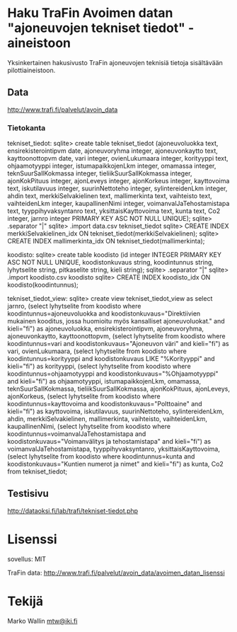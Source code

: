 # Haku TraFin Avoimen datan "ajoneuvojen tekniset tiedot" -aineistoon

Yksinkertainen hakusivusto TraFin ajoneuvojen teknisiä tietoja sisältävään pilottiaineistoon.

## Data

http://www.trafi.fi/palvelut/avoin_data

### Tietokanta

tekniset_tiedot:
sqlite> create table tekniset_tiedot (ajoneuvoluokka text, ensirekisterointipvm date, ajoneuvoryhma integer, ajoneuvonkaytto text, kayttoonottopvm date, vari integer, ovienLukumaara integer, korityyppi text, ohjaamotyyppi integer, istumapaikkojenLkm integer,  omamassa integer, teknSuurSallKokmassa integer, tieliikSuurSallKokmassa integer, ajonKokPituus integer, ajonLeveys integer, ajonKorkeus integer, kayttovoima text, iskutilavuus integer, suurinNettoteho integer, sylintereidenLkm integer, ahdin text, merkkiSelvakielinen text, mallimerkinta text, vaihteisto text, vaihteidenLkm integer, kaupallinenNimi integer, voimanvalJaTehostamistapa text, tyyppihyvaksyntanro text, yksittaisKayttovoima text, kunta text, Co2 integer, jarnro integer PRIMARY KEY ASC NOT NULL UNIQUE);
sqlite> .separator "|"
sqlite> .import data.csv tekniset_tiedot
sqlite> CREATE INDEX merkkiSelvakielinen_idx ON tekniset_tiedot(merkkiSelvakielinen);
sqlite> CREATE INDEX mallimerkinta_idx ON tekniset_tiedot(mallimerkinta);

koodisto:
sqlite> create table koodisto (id integer INTEGER PRIMARY KEY ASC NOT NULL UNIQUE, koodistonkuvaus string, koodintunnus string, lyhytselite string, pitkaselite string, kieli string);
sqlite> .separator "|"
sqlite> .import koodisto.csv koodisto
sqlite> CREATE INDEX koodisto_idx ON koodisto(koodintunnus);

tekniset_tiedot_view:
sqlite> create view tekniset_tiedot_view as select jarnro, (select lyhytselite from koodisto where koodintunnus=ajoneuvoluokka and koodistonkuvaus="Direktiivien mukainen kooditus, jossa huomioitu myös kansalliset ajoneuvoluokat." and kieli="fi") as ajoneuvoluokka, ensirekisterointipvm, ajoneuvoryhma, ajoneuvonkaytto, kayttoonottopvm, (select lyhytselite from koodisto where koodintunnus=vari and koodistonkuvaus="Ajoneuvon väri" and kieli="fi") as vari, ovienLukumaara, (select lyhytselite from koodisto where koodintunnus=korityyppi and koodistonkuvaus LIKE "%Korityyppi" and kieli="fi") as korityyppi, (select lyhytselite from koodisto where koodintunnus=ohjaamotyyppi and koodistonkuvaus="%Ohjaamotyyppi" and kieli="fi") as ohjaamotyyppi, istumapaikkojenLkm, omamassa, teknSuurSallKokmassa, tieliikSuurSallKokmassa, ajonKokPituus, ajonLeveys, ajonKorkeus, (select lyhytselite from koodisto where koodintunnus=kayttovoima and koodistonkuvaus="Polttoaine" and kieli="fi") as kayttovoima, iskutilavuus, suurinNettoteho, sylintereidenLkm, ahdin, merkkiSelvakielinen, mallimerkinta, vaihteisto, vaihteidenLkm, kaupallinenNimi, (select lyhytselite from koodisto where koodintunnus=voimanvalJaTehostamistapa and koodistonkuvaus="Voimanvälitys ja tehostamistapa" and kieli="fi") as voimanvalJaTehostamistapa, tyyppihyvaksyntanro, yksittaisKayttovoima, (select lyhytselite from koodisto where koodintunnus=kunta and koodistonkuvaus="Kuntien numerot ja nimet" and kieli="fi") as kunta, Co2 from tekniset_tiedot;

## Testisivu

http://dataoksi.fi/lab/trafi/tekniset-tiedot.php

# Lisenssi

sovellus: MIT

TraFin data: http://www.trafi.fi/palvelut/avoin_data/avoimen_datan_lisenssi

# Tekijä

Marko Wallin <mtw@iki.fi>
